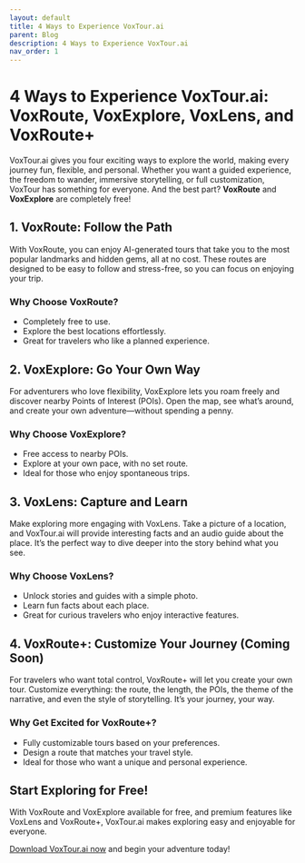 ```yaml
---
layout: default
title: 4 Ways to Experience VoxTour.ai
parent: Blog
description: 4 Ways to Experience VoxTour.ai
nav_order: 1
---
```


# 4 Ways to Experience VoxTour.ai: VoxRoute, VoxExplore, VoxLens, and VoxRoute+

VoxTour.ai gives you four exciting ways to explore the world, making every journey fun, flexible, and personal. Whether you want a guided experience, the freedom to wander, immersive storytelling, or full customization, VoxTour has something for everyone. And the best part? **VoxRoute** and **VoxExplore** are completely free!

## 1. VoxRoute: Follow the Path
With VoxRoute, you can enjoy AI-generated tours that take you to the most popular landmarks and hidden gems, all at no cost. These routes are designed to be easy to follow and stress-free, so you can focus on enjoying your trip.

### Why Choose VoxRoute?
- Completely free to use.
- Explore the best locations effortlessly.
- Great for travelers who like a planned experience.

## 2. VoxExplore: Go Your Own Way
For adventurers who love flexibility, VoxExplore lets you roam freely and discover nearby Points of Interest (POIs). Open the map, see what’s around, and create your own adventure—without spending a penny.

### Why Choose VoxExplore?
- Free access to nearby POIs.
- Explore at your own pace, with no set route.
- Ideal for those who enjoy spontaneous trips.

## 3. VoxLens: Capture and Learn
Make exploring more engaging with VoxLens. Take a picture of a location, and VoxTour.ai will provide interesting facts and an audio guide about the place. It’s the perfect way to dive deeper into the story behind what you see.

### Why Choose VoxLens?
- Unlock stories and guides with a simple photo.
- Learn fun facts about each place.
- Great for curious travelers who enjoy interactive features.

## 4. VoxRoute+: Customize Your Journey (Coming Soon)
For travelers who want total control, VoxRoute+ will let you create your own tour. Customize everything: the route, the length, the POIs, the theme of the narrative, and even the style of storytelling. It’s your journey, your way.

### Why Get Excited for VoxRoute+?
- Fully customizable tours based on your preferences.
- Design a route that matches your travel style.
- Ideal for those who want a unique and personal experience.

## Start Exploring for Free!
With VoxRoute and VoxExplore available for free, and premium features like VoxLens and VoxRoute+, VoxTour.ai makes exploring easy and enjoyable for everyone.

[Download VoxTour.ai now](https://voxtour.ai/) and begin your adventure today!